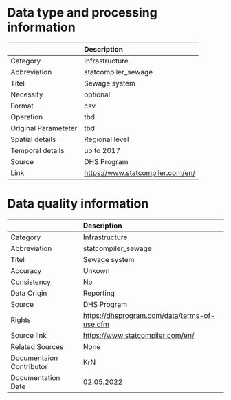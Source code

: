 # Data type and processing information 
|                      | Description                      |
|:---------------------|:---------------------------------|
| Category             | Infrastructure                   |
| Abbreviation         | statcompiler_sewage              |
| Titel                | Sewage system                    |
| Necessity            | optional                         |
| Format               | csv                              |
| Operation            | tbd                              |
| Original Parameteter | tbd                              |
| Spatial details      | Regional level                   |
| Temporal details     | up to 2017                       |
| Source               | DHS Program                      |
| Link                 | https://www.statcompiler.com/en/ |
# Data quality information 
|                          | Description                                  |
|:-------------------------|:---------------------------------------------|
| Category                 | Infrastructure                               |
| Abbreviation             | statcompiler_sewage                          |
| Titel                    | Sewage system                                |
| Accuracy                 | Unkown                                       |
| Consistency              | No                                           |
| Data Origin              | Reporting                                    |
| Source                   | DHS Program                                  |
| Rights                   | https://dhsprogram.com/data/terms-of-use.cfm |
| Source link              | https://www.statcompiler.com/en/             |
| Related Sources          | None                                         |
| Documentaion Contributor | KrN                                          |
| Documentation Date       | 02.05.2022                                   |